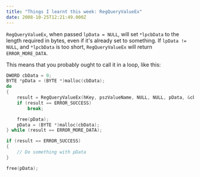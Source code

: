 ```yaml
---
title: "Things I learnt this week: RegQueryValueEx"
date: 2008-10-25T12:21:49.000Z
---
```


`RegQueryValueEx`, when passed `lpData = NULL`, will set `*lpcbData` to the length required in bytes, even if it's
already set to something. If `lpData != NULL`, and `*lpcbData` is too short, `RegQueryValueEx` will return
`ERROR_MORE_DATA`.

This means that you probably ought to call it in a loop, like this:

```c++
DWORD cbData = 0;
BYTE *pData = (BYTE *)malloc(cbData);
do
{
    result = RegQueryValueEx(hKey, pszValueName, NULL, NULL, pData, &cbData);
    if (result == ERROR_SUCCESS)
        break;

    free(pData);
    pData = (BYTE *)malloc(cbData);
} while (result == ERROR_MORE_DATA);

if (result == ERROR_SUCCESS)
{
    // Do something with pData
}

free(pData);
```

